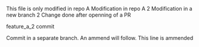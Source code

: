 This file is only modified in repo A
Modification in repo A 2
Modification in a new branch 2
Change done after openning of a PR

feature_a_2 commit

Commit in a separate branch. An ammend will follow.
This line is ammended


